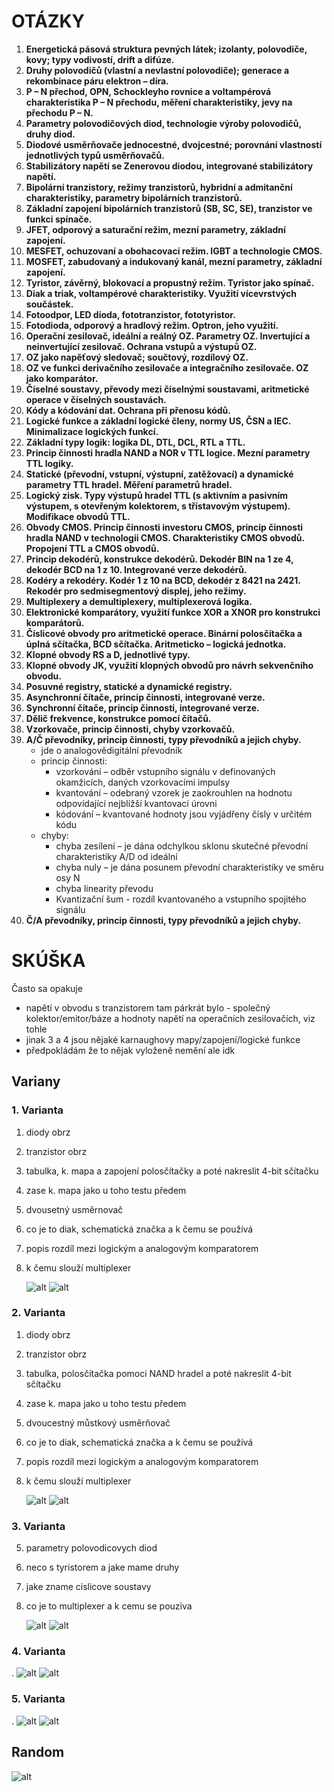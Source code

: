 # OTÁZKY

1. **Energetická pásová struktura pevných látek; izolanty, polovodiče, kovy; typy vodivostí, drift a difúze.**
2. **Druhy polovodičů (vlastní a nevlastní polovodiče); generace a rekombinace páru elektron – díra.**
3. **P – N přechod, OPN, Schockleyho rovnice a voltampérová charakteristika P – N přechodu, měření charakteristiky, jevy na přechodu P – N.**
4. **Parametry polovodičových diod, technologie výroby polovodičů, druhy diod.**
5. **Diodové usměrňovače jednocestné, dvojcestné; porovnání vlastností jednotlivých typů usměrňovačů.**
6. **Stabilizátory napětí se Zenerovou diodou, integrované stabilizátory napětí.**
7. **Bipolární tranzistory, režimy tranzistorů, hybridní a admitanční charakteristiky, parametry bipolárních tranzistorů.**
8. **Základní zapojení bipolárních tranzistorů (SB, SC, SE), tranzistor ve funkci spínače.**
9. **JFET, odporový a saturační režim, mezní parametry, základní zapojení.**
10. **MESFET, ochuzovaní a obohacovací režim. IGBT a technologie CMOS.**
11. **MOSFET, zabudovaný a indukovaný kanál, mezní parametry, základní zapojení.**
12. **Tyristor, závěrný, blokovací a propustný režim. Tyristor jako spínač.**
13. **Diak a triak, voltampérové charakteristiky. Využití vícevrstvých součástek.**
14. **Fotoodpor, LED dioda, fototranzistor, fototyristor.**
15. **Fotodioda, odporový a hradlový režim. Optron, jeho využití.**
16. **Operační zesilovač, ideální a reálný OZ. Parametry OZ. Invertující a neinvertující zesilovač. Ochrana vstupů a výstupů OZ.**
17. **OZ jako napěťový sledovač; součtový, rozdílový OZ.**
18. **OZ ve funkci derivačního zesilovače a integračního zesilovače. OZ jako komparátor.**
19. **Číselné soustavy, převody mezi číselnými soustavami, aritmetické operace v číselných soustavách.**
20. **Kódy a kódování dat. Ochrana při přenosu kódů.**
21. **Logické funkce a základní logické členy, normy US, ČSN a IEC. Minimalizace logických funkcí.**
22. **Základní typy logik: logika DL, DTL, DCL, RTL a TTL.**
23. **Princip činnosti hradla NAND a NOR v TTL logice. Mezní parametry TTL logiky.**
24. **Statické (převodní, vstupní, výstupní, zatěžovací) a dynamické parametry TTL hradel. Měření parametrů hradel.**
25. **Logický zisk. Typy výstupů hradel TTL (s aktivním a pasivním výstupem, s otevřeným kolektorem, s třístavovým výstupem). Modifikace obvodů TTL.**
26. **Obvody CMOS. Princip činnosti investoru CMOS, princip činnosti hradla NAND v technologii CMOS. Charakteristiky CMOS obvodů. Propojení TTL a CMOS obvodů.**
27. **Princip dekodérů, konstrukce dekodérů. Dekodér BIN na 1 ze 4, dekodér BCD na 1 z 10. Integrované verze dekodérů.**
28. **Kodéry a rekodéry. Kodér 1 z 10 na BCD, dekodér z 8421 na 2421. Rekodér pro sedmisegmentový displej, jeho režimy.**
29. **Multiplexery a demultiplexery, multiplexerová logika.**
30. **Elektronické komparátory, využití funkce XOR a XNOR pro konstrukci komparátorů.**
31. **Číslicové obvody pro aritmetické operace. Binární polosčítačka a úplná sčítačka, BCD sčítačka. Aritmeticko – logická jednotka.**
32. **Klopné obvody RS a D, jednotlivé typy.**
33. **Klopné obvody JK, využití klopných obvodů pro návrh sekvenčního obvodu.**
34. **Posuvné registry, statické a dynamické registry.**
35. **Asynchronní čítače, princip činnosti, integrované verze.**
36. **Synchronní čítače, princip činnosti, integrované verze.**
37. **Dělič frekvence, konstrukce pomocí čítačů.**
38. **Vzorkovače, princip činnosti, chyby vzorkovačů.**
39. **A/Č převodníky, princip činnosti, typy převodníků a jejich chyby.**
    - jde o analogovědigitální převodník
    - princip činnosti:
      - vzorkování – odběr vstupního signálu v definovaných okamžicích, daných vzorkovacími impulsy
      - kvantování – odebraný vzorek je zaokrouhlen na hodnotu odpovídající nejbližší kvantovací úrovni
      - kódování – kvantované hodnoty jsou vyjádřeny čísly v určitém kódu
    - chyby:
      - chyba zesílení – je dána odchylkou sklonu skutečné převodní charakteristiky A/D od ideální
      - chyba nuly – je dána posunem převodní charakteristiky ve směru osy N
      - chyba linearity převodu
      - Kvantizační šum - rozdíl kvantovaného a vstupního spojitého signálu
40. **Č/A převodníky, princip činnosti, typy převodníků a jejich chyby.**

# SKÚŠKA

Často sa opakuje <!-- Rark — 15/01/2024 13:47 -->

- napětí v obvodu s tranzistorem tam párkrát bylo - společný kolektor/emitor/báze a hodnoty napětí na operačních zesilovačích, viz tohle
- jinak 3 a 4 jsou nějaké karnaughovy mapy/zapojení/logické funkce
- předpokládám že to nějak vyloženě nemění ale idk

## Variany

### 1. Varianta

1. diody obrz
2. tranzistor obrz
3. tabulka, k. mapa a zapojení polosčítačky a poté nakreslit 4-bit sčítačku
4. zase k. mapa jako u toho testu předem
5. dvousetný usměrnovač
6. co je to diak, schematická značka a k čemu se používá
7. popis rozdíl mezi logickým a analogovým komparatorem
8. k čemu slouží multiplexer

   ![alt](imgs/skuska1-1.jpg)
   ![alt](imgs/skuska1-2.jpg)

### 2. Varianta

1. diody obrz
1. tranzistor obrz
1. tabulka, polosčítačka pomoci NAND hradel a poté nakreslit 4-bit sčítačku
1. zase k. mapa jako u toho testu předem
1. dvoucestný můstkový usměrňovač
1. co je to diak, schematická značka a k čemu se používá
1. popis rozdíl mezi logickým a analogovým komparatorem
1. k čemu slouží multiplexer

   ![alt](imgs/skuska2-1.jpg)
   ![alt](imgs/skuska2-2.jpg)

### 3. Varianta

5. parametry polovodicovych diod
6. neco s tyristorem a jake mame druhy
7. jake zname cislicove soustavy
8. co je to multiplexer a k cemu se pouziva

   ![alt](imgs/skuska3-1.jpg)
   ![alt](imgs/skuska3-2.jpg)

### 4. Varianta

.
![alt](imgs/skuska4-1.jpg)
![alt](imgs/skuska4-2.jpg)

### 5. Varianta

.
![alt](imgs/skuska5-1.jpg)
![alt](imgs/skuska5-2.jpg)

## Random

![alt](imgs/skuska-random-1.png)
